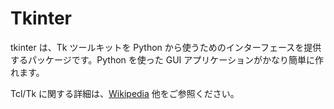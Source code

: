 # Tkinter

tkinter は、Tk ツールキットを Python から使うためのインターフェースを提供するパッケージです。Python を使った GUI アプリケーションがかなり簡単に作れます。

Tcl/Tk に関する詳細は、[Wikipedia](https://ja.wikipedia.org/wiki/Tcl/Tk) 他をご参照ください。
